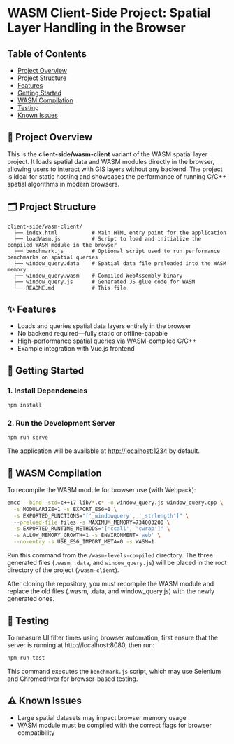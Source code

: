 # WASM Client-Side Project: Spatial Layer Handling in the Browser

## Table of Contents

- [Project Overview](#-project-overview)
- [Project Structure](#-project-structure)
- [Features](#-features)
- [Getting Started](#-getting-started)
- [WASM Compilation](#-wasm-compilation)
- [Testing](#-testing)
- [Known Issues](#-known-issues)


## 📄 Project Overview

This is the **client-side/wasm-client** variant of the WASM spatial layer project. It loads spatial data and WASM modules directly in the browser, allowing users to interact with GIS layers without any backend. The project is ideal for static hosting and showcases the performance of running C/C++ spatial algorithms in modern browsers.


## 🗂 Project Structure

```
client-side/wasm-client/
  ├── index.html           # Main HTML entry point for the application
  ├── loadWasm.js          # Script to load and initialize the compiled WASM module in the browser
  ├── benchmark.js         # Optional script used to run performance benchmarks on spatial queries
  ├── window_query.data    # Spatial data file preloaded into the WASM memory
  ├── window_query.wasm    # Compiled WebAssembly binary
  ├── window_query.js      # Generated JS glue code for WASM
  └── README.md            # This file
```


## ✨ Features

- Loads and queries spatial data layers entirely in the browser
- No backend required—fully static or offline-capable
- High-performance spatial queries via WASM-compiled C/C++
- Example integration with Vue.js frontend

## 🚀 Getting Started

### 1. Install Dependencies

```sh
npm install
```

### 2. Run the Development Server

```sh
npm run serve
```

The application will be available at [http://localhost:1234](http://localhost:1234) by default.

## 🧩 WASM Compilation

To recompile the WASM module for browser use (with Webpack):

```sh
emcc --bind -std=c++17 lib/*.c* -o window_query.js window_query.cpp \
  -s MODULARIZE=1 -s EXPORT_ES6=1 \
  -s EXPORTED_FUNCTIONS="['_windowquery', '_strlength']" \
  --preload-file files -s MAXIMUM_MEMORY=734003200 \
  -s EXPORTED_RUNTIME_METHODS="['ccall', 'cwrap']" \
  -s ALLOW_MEMORY_GROWTH=1 -s ENVIRONMENT='web' \
  --no-entry -s USE_ES6_IMPORT_META=0 -s WASM=1
```

Run this command from the `/wasm-levels-compiled` directory.
The three generated files (`.wasm`, `.data`, and `window_query.js`) will be placed in the root directory of the project (`/wasm-client`).

After cloning the repository, you must recompile the WASM module and replace the old files (.wasm, .data, and window_query.js) with the newly generated ones.


## 🧪 Testing

To measure UI filter times using browser automation, first ensure that the server is running at http://localhost:8080, then run:

```sh
npm run test
```

This command executes the `benchmark.js` script, which may use Selenium and Chromedriver for browser-based testing.

## ⚠️ Known Issues

- Large spatial datasets may impact browser memory usage
- WASM module must be compiled with the correct flags for browser compatibility
